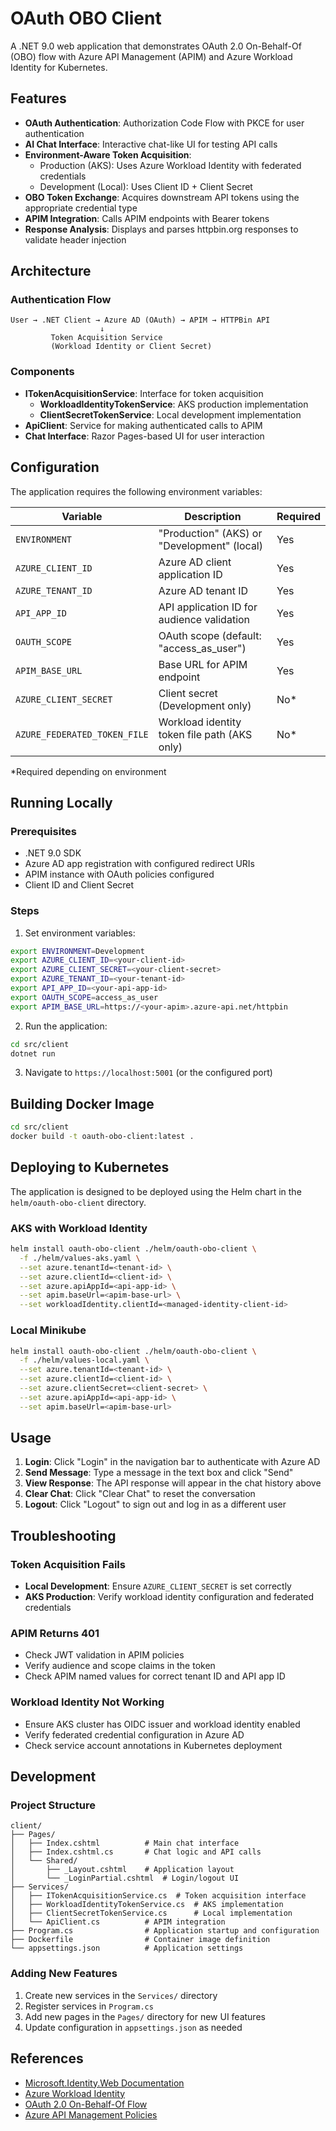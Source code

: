 # OAuth OBO Client

A .NET 9.0 web application that demonstrates OAuth 2.0 On-Behalf-Of (OBO) flow with Azure API Management (APIM) and Azure Workload Identity for Kubernetes.

## Features

- **OAuth Authentication**: Authorization Code Flow with PKCE for user authentication
- **AI Chat Interface**: Interactive chat-like UI for testing API calls
- **Environment-Aware Token Acquisition**: 
  - Production (AKS): Uses Azure Workload Identity with federated credentials
  - Development (Local): Uses Client ID + Client Secret
- **OBO Token Exchange**: Acquires downstream API tokens using the appropriate credential type
- **APIM Integration**: Calls APIM endpoints with Bearer tokens
- **Response Analysis**: Displays and parses httpbin.org responses to validate header injection

## Architecture

### Authentication Flow

```
User → .NET Client → Azure AD (OAuth) → APIM → HTTPBin API
                    ↓
         Token Acquisition Service
         (Workload Identity or Client Secret)
```

### Components

- **ITokenAcquisitionService**: Interface for token acquisition
  - **WorkloadIdentityTokenService**: AKS production implementation
  - **ClientSecretTokenService**: Local development implementation
- **ApiClient**: Service for making authenticated calls to APIM
- **Chat Interface**: Razor Pages-based UI for user interaction

## Configuration

The application requires the following environment variables:

| Variable | Description | Required |
|----------|-------------|----------|
| `ENVIRONMENT` | "Production" (AKS) or "Development" (local) | Yes |
| `AZURE_CLIENT_ID` | Azure AD client application ID | Yes |
| `AZURE_TENANT_ID` | Azure AD tenant ID | Yes |
| `API_APP_ID` | API application ID for audience validation | Yes |
| `OAUTH_SCOPE` | OAuth scope (default: "access_as_user") | Yes |
| `APIM_BASE_URL` | Base URL for APIM endpoint | Yes |
| `AZURE_CLIENT_SECRET` | Client secret (Development only) | No* |
| `AZURE_FEDERATED_TOKEN_FILE` | Workload identity token file path (AKS only) | No* |

*Required depending on environment

## Running Locally

### Prerequisites

- .NET 9.0 SDK
- Azure AD app registration with configured redirect URIs
- APIM instance with OAuth policies configured
- Client ID and Client Secret

### Steps

1. Set environment variables:
```bash
export ENVIRONMENT=Development
export AZURE_CLIENT_ID=<your-client-id>
export AZURE_CLIENT_SECRET=<your-client-secret>
export AZURE_TENANT_ID=<your-tenant-id>
export API_APP_ID=<your-api-app-id>
export OAUTH_SCOPE=access_as_user
export APIM_BASE_URL=https://<your-apim>.azure-api.net/httpbin
```

2. Run the application:
```bash
cd src/client
dotnet run
```

3. Navigate to `https://localhost:5001` (or the configured port)

## Building Docker Image

```bash
cd src/client
docker build -t oauth-obo-client:latest .
```

## Deploying to Kubernetes

The application is designed to be deployed using the Helm chart in the `helm/oauth-obo-client` directory.

### AKS with Workload Identity

```bash
helm install oauth-obo-client ./helm/oauth-obo-client \
  -f ./helm/values-aks.yaml \
  --set azure.tenantId=<tenant-id> \
  --set azure.clientId=<client-id> \
  --set azure.apiAppId=<api-app-id> \
  --set apim.baseUrl=<apim-base-url> \
  --set workloadIdentity.clientId=<managed-identity-client-id>
```

### Local Minikube

```bash
helm install oauth-obo-client ./helm/oauth-obo-client \
  -f ./helm/values-local.yaml \
  --set azure.tenantId=<tenant-id> \
  --set azure.clientId=<client-id> \
  --set azure.clientSecret=<client-secret> \
  --set azure.apiAppId=<api-app-id> \
  --set apim.baseUrl=<apim-base-url>
```

## Usage

1. **Login**: Click "Login" in the navigation bar to authenticate with Azure AD
2. **Send Message**: Type a message in the text box and click "Send"
3. **View Response**: The API response will appear in the chat history above
4. **Clear Chat**: Click "Clear Chat" to reset the conversation
5. **Logout**: Click "Logout" to sign out and log in as a different user

## Troubleshooting

### Token Acquisition Fails

- **Local Development**: Ensure `AZURE_CLIENT_SECRET` is set correctly
- **AKS Production**: Verify workload identity configuration and federated credentials

### APIM Returns 401

- Check JWT validation in APIM policies
- Verify audience and scope claims in the token
- Check APIM named values for correct tenant ID and API app ID

### Workload Identity Not Working

- Ensure AKS cluster has OIDC issuer and workload identity enabled
- Verify federated credential configuration in Azure AD
- Check service account annotations in Kubernetes deployment

## Development

### Project Structure

```
client/
├── Pages/
│   ├── Index.cshtml          # Main chat interface
│   ├── Index.cshtml.cs       # Chat logic and API calls
│   └── Shared/
│       ├── _Layout.cshtml    # Application layout
│       └── _LoginPartial.cshtml  # Login/logout UI
├── Services/
│   ├── ITokenAcquisitionService.cs  # Token acquisition interface
│   ├── WorkloadIdentityTokenService.cs  # AKS implementation
│   ├── ClientSecretTokenService.cs      # Local implementation
│   └── ApiClient.cs          # APIM integration
├── Program.cs                # Application startup and configuration
├── Dockerfile                # Container image definition
└── appsettings.json          # Application settings
```

### Adding New Features

1. Create new services in the `Services/` directory
2. Register services in `Program.cs`
3. Add new pages in the `Pages/` directory for new UI features
4. Update configuration in `appsettings.json` as needed

## References

- [Microsoft.Identity.Web Documentation](https://learn.microsoft.com/en-us/azure/active-directory/develop/microsoft-identity-web)
- [Azure Workload Identity](https://azure.github.io/azure-workload-identity/)
- [OAuth 2.0 On-Behalf-Of Flow](https://learn.microsoft.com/en-us/azure/active-directory/develop/v2-oauth2-on-behalf-of-flow)
- [Azure API Management Policies](https://learn.microsoft.com/en-us/azure/api-management/api-management-policies)
